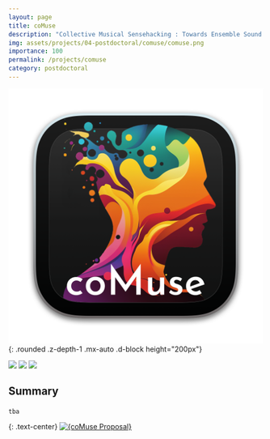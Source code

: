 ```yaml
---
layout: page
title: coMuse
description: "Collective Musical Sensehacking : Towards Ensemble Sound ARt  (2023)"
img: assets/projects/04-postdoctoral/comuse/comuse.png
importance: 100
permalink: /projects/comuse
category: postdoctoral
---
```


![example image](/assets/projects/04-postdoctoral/comuse/banner.png){: .rounded .z-depth-1 .mx-auto .d-block height="200px"}

<div class="caption">
    <a href="#"><img src="https://img.shields.io/badge/Platform-Linux-yellow?style=flat-square&logo=linux&logoColor=white"></a>
    <a href="https://godotengine.org/"><img src="https://img.shields.io/badge/Environment-Godot-orange?style=flat-square&logo=godot&logoColor=white"></a>
    <!-- <a href="https://www.youtube.com/watch?v=zOeXI_WvzJA&list=PLA1CN3oynXG32NicEi72nnXsIp1anyWSr"><img src="https://img.shields.io/badge/Performances-Playlist-green?style=flat-square&logo=actigraph&logoColor=white"></a>
    <a href="https://github.com/sambilbow/polygons/wiki"><img src="https://img.shields.io/badge/Guide-Wiki-red?style=flat-square&logo=todoist&logoColor=white"></a> -->
    <a href="https://github.com/sambilbow/comuse/"><img src="https://img.shields.io/badge/Code-GitHub-blue?style=flat-square&logo=github&logoColor=white"></a>
</div>

## Summary
`tba`

{: .text-center}
[![{coMuse Proposal}](https://ytcards.demolab.com/?id=lkLRmX3Kumw&title=coMuse+Proposal&lang=en&timestamp=1657900736&background_color=%230d1117&title_color=%23ffffff&stats_color=%23dedede&width=250&duration=157 "area~ Demonstration")](https://youtu.be/lkLRmX3Kumw)